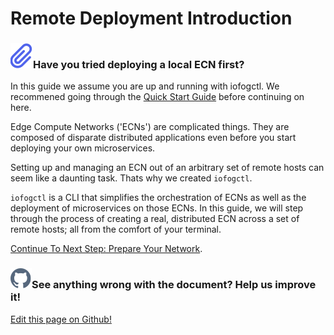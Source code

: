# Remote Deployment Introduction

<aside class="notifications note">
  <h3><img src="/images/icos/ico-note.svg" alt="">Have you tried deploying a local ECN first?</h3>
  <p>In this guide we assume you are up and running with iofogctl. We recommened going through the <a href=../getting-started/quick-start-local.html>Quick Start Guide</a> before continuing on here. </p>
</aside>

Edge Compute Networks ('ECNs') are complicated things. They are composed of disparate distributed applications even before you start deploying your own microservices.

Setting up and managing an ECN out of an arbitrary set of remote hosts can seem like a daunting task. Thats why we created `iofogctl`.

`iofogctl` is a CLI that simplifies the orchestration of ECNs as well as the deployment of microservices on those ECNs. In this guide, we will step through the process of creating a real, distributed ECN across a set of remote hosts; all from the comfort of your terminal.

[Continue To Next Step: Prepare Your Network](prepare-your-network.html).

<aside class="notifications contribute">
  <h3><img src="/images/icos/ico-github.svg" alt="">See anything wrong with the document? Help us improve it!</h3>
  <a href="https://github.com/eclipse-iofog/iofog.org/edit/develop/content/docs/2.0.0/platform-deployment/introduction.md"
    target="_blank">
    <p>Edit this page on Github!</p>
  </a>
</aside>
